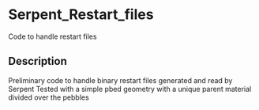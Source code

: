 # Serpent_Restart_files
Code to handle restart files

## Description
Preliminary code to handle binary restart files generated and read by Serpent
Tested with a simple pbed geometry with a unique parent material divided over the pebbles
